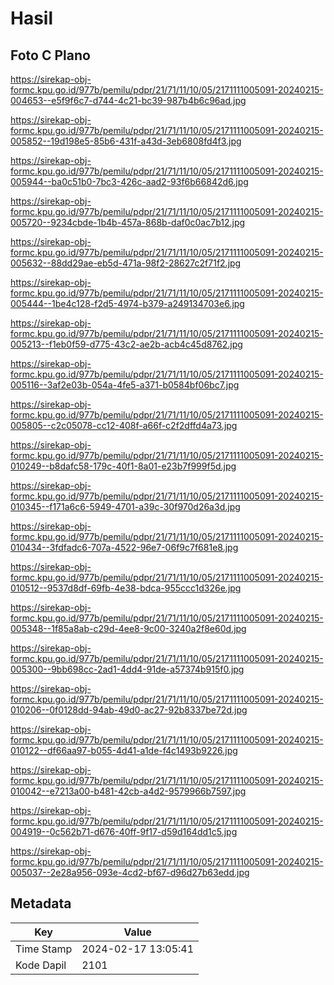 # Hasil

## Foto C Plano

https://sirekap-obj-formc.kpu.go.id/977b/pemilu/pdpr/21/71/11/10/05/2171111005091-20240215-004653--e5f9f6c7-d744-4c21-bc39-987b4b6c96ad.jpg

https://sirekap-obj-formc.kpu.go.id/977b/pemilu/pdpr/21/71/11/10/05/2171111005091-20240215-005852--19d198e5-85b6-431f-a43d-3eb6808fd4f3.jpg

https://sirekap-obj-formc.kpu.go.id/977b/pemilu/pdpr/21/71/11/10/05/2171111005091-20240215-005944--ba0c51b0-7bc3-426c-aad2-93f6b66842d6.jpg

https://sirekap-obj-formc.kpu.go.id/977b/pemilu/pdpr/21/71/11/10/05/2171111005091-20240215-005720--9234cbde-1b4b-457a-868b-daf0c0ac7b12.jpg

https://sirekap-obj-formc.kpu.go.id/977b/pemilu/pdpr/21/71/11/10/05/2171111005091-20240215-005632--88dd29ae-eb5d-471a-98f2-28627c2f71f2.jpg

https://sirekap-obj-formc.kpu.go.id/977b/pemilu/pdpr/21/71/11/10/05/2171111005091-20240215-005444--1be4c128-f2d5-4974-b379-a249134703e6.jpg

https://sirekap-obj-formc.kpu.go.id/977b/pemilu/pdpr/21/71/11/10/05/2171111005091-20240215-005213--f1eb0f59-d775-43c2-ae2b-acb4c45d8762.jpg

https://sirekap-obj-formc.kpu.go.id/977b/pemilu/pdpr/21/71/11/10/05/2171111005091-20240215-005116--3af2e03b-054a-4fe5-a371-b0584bf06bc7.jpg

https://sirekap-obj-formc.kpu.go.id/977b/pemilu/pdpr/21/71/11/10/05/2171111005091-20240215-005805--c2c05078-cc12-408f-a66f-c2f2dffd4a73.jpg

https://sirekap-obj-formc.kpu.go.id/977b/pemilu/pdpr/21/71/11/10/05/2171111005091-20240215-010249--b8dafc58-179c-40f1-8a01-e23b7f999f5d.jpg

https://sirekap-obj-formc.kpu.go.id/977b/pemilu/pdpr/21/71/11/10/05/2171111005091-20240215-010345--f171a6c6-5949-4701-a39c-30f970d26a3d.jpg

https://sirekap-obj-formc.kpu.go.id/977b/pemilu/pdpr/21/71/11/10/05/2171111005091-20240215-010434--3fdfadc6-707a-4522-96e7-06f9c7f681e8.jpg

https://sirekap-obj-formc.kpu.go.id/977b/pemilu/pdpr/21/71/11/10/05/2171111005091-20240215-010512--9537d8df-69fb-4e38-bdca-955ccc1d326e.jpg

https://sirekap-obj-formc.kpu.go.id/977b/pemilu/pdpr/21/71/11/10/05/2171111005091-20240215-005348--1f85a8ab-c29d-4ee8-9c00-3240a2f8e60d.jpg

https://sirekap-obj-formc.kpu.go.id/977b/pemilu/pdpr/21/71/11/10/05/2171111005091-20240215-005300--9bb698cc-2ad1-4dd4-91de-a57374b915f0.jpg

https://sirekap-obj-formc.kpu.go.id/977b/pemilu/pdpr/21/71/11/10/05/2171111005091-20240215-010206--0f0128dd-94ab-49d0-ac27-92b8337be72d.jpg

https://sirekap-obj-formc.kpu.go.id/977b/pemilu/pdpr/21/71/11/10/05/2171111005091-20240215-010122--df66aa97-b055-4d41-a1de-f4c1493b9226.jpg

https://sirekap-obj-formc.kpu.go.id/977b/pemilu/pdpr/21/71/11/10/05/2171111005091-20240215-010042--e7213a00-b481-42cb-a4d2-9579966b7597.jpg

https://sirekap-obj-formc.kpu.go.id/977b/pemilu/pdpr/21/71/11/10/05/2171111005091-20240215-004919--0c562b71-d676-40ff-9f17-d59d164dd1c5.jpg

https://sirekap-obj-formc.kpu.go.id/977b/pemilu/pdpr/21/71/11/10/05/2171111005091-20240215-005037--2e28a956-093e-4cd2-bf67-d96d27b63edd.jpg


## Metadata

| Key        | Value               |
| ---------- | ------------------- |
| Time Stamp | 2024-02-17 13:05:41 |
| Kode Dapil | 2101                |



